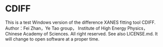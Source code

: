 # CDIFF
This is a test Windows version of the difference XANES fitting tool CDIFF.
Author：Fei Zhan，Ye Tao group， Institute of High Energy Physics，Chinese Academy of Sciences. 
All right reserved. See also LICENSE.md. 
It will change to open software at a proper time. 
